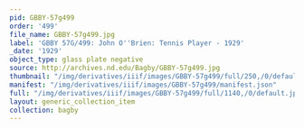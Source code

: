 ```yaml
---
pid: GBBY-57g499
order: '499'
file_name: GBBY-57g499.jpg
label: 'GBBY 57G/499: John O''Brien: Tennis Player - 1929'
_date: '1929'
object_type: glass plate negative
source: http://archives.nd.edu/Bagby/GBBY-57g499.jpg
thumbnail: "/img/derivatives/iiif/images/GBBY-57g499/full/250,/0/default.jpg"
manifest: "/img/derivatives/iiif/images/GBBY-57g499/manifest.json"
full: "/img/derivatives/iiif/images/GBBY-57g499/full/1140,/0/default.jpg"
layout: generic_collection_item
collection: bagby
---
```


